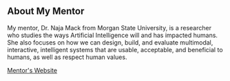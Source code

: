 ## About My Mentor

My mentor, Dr. Naja Mack from Morgan State University, is a researcher who studies the ways Artificial Intelligence will and has impacted humans. She also focuses on how we can design, build, and evaluate multimodal, interactive, intelligent systems that are usable, acceptable, and beneficial to humans, as well as respect human values.

[Mentor's Website]([https://htilua.org/about-the-pi](https://www.morgan.edu/computer-science/faculty-and-staff/naja-mack))


